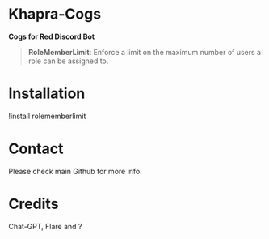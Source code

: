 # Khapra-Cogs
****Cogs for Red Discord Bot****

>**RoleMemberLimit**: Enforce a limit on the maximum number of users a role can be assigned to.

# Installation
!install rolememberlimit

# Contact
Please check main Github for more info.

# Credits
Chat-GPT, Flare and ?
